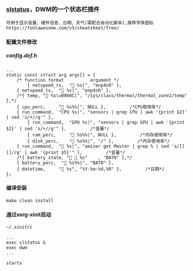### [slstatus](https://git.suckless.org/slstatus)，DWM的一个状态栏插件
    可用于显示音量、硬件信息、日期、天气(需配合自动化脚本),推荐字体图标https://fontawesome.com/v5/cheatsheet/free/
#### 配置文件修改
##### config.def.h
```
...
static const struct arg args[] = {
	/* function format          argument */
		{ netspeed_rx,	" %s|", "enp4s0" },
	{ netspeed_tx,	" %s|", "enp4s0" },
	/*{ temp, " %s\u00b0C|", "/sys/class/thermal/thermal_zone2/temp" },*/
	{ cpu_perc,     " %s%%|", NULL },         /*CPU使用率*/
	{ run_command,  "CPU %s|", "sensors | grep CPU | awk '{print $2}' | sed 's/+//g'" },
        { run_command,  "GPU %s|", "sensors | grep GPU | awk '{print $2}' | sed 's/+//g'" },         /*音量*/
        { ram_perc,     " %s%%|", NULL },         /*内存使用率*/
        { disk_perc,    " %s%%|", "/" },         /*内存使用率*/
	{ run_command,  " %s|", "amixer get Master | grep % | sed 's/[][]//g' | awk '{print $5}'" },         /*音量*/
	/*{ battery_state, "  %s"    , "BAT0" },*/
	{ battery_perc,  " %s%%|", "BAT0" },
	{ datetime, 	" %s",	"%Y-%m-%d,%R" },         /*日期*/
};
```
#### 编译安装
```
make clean install
```
#### 通过xorg-xinit启动
`~/.xinitrc`
```
...
exec slstatus &
exec dwm
...
```
`startx`
